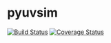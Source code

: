# pyuvsim

[![Build Status](https://travis-ci.org/HERA-Team/pyuvsim.svg?branch=master)](https://travis-ci.org/HERA-Team/pyuvsim)
[![Coverage Status](https://coveralls.io/repos/github/HERA-Team/pyuvsim/badge.svg?branch=master)](https://coveralls.io/github/HERA-Team/pyuvsim?branch=master)
